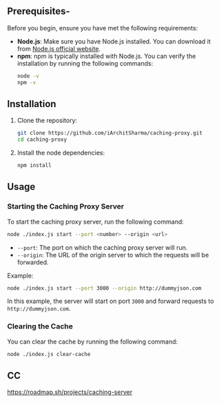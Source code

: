 ## Prerequisites-

Before you begin, ensure you have met the following requirements:

- **Node.js**: Make sure you have Node.js installed. You can download it from [Node.js official website](https://nodejs.org/).
- **npm**: npm is typically installed with Node.js. You can verify the installation by running the following commands:
  ```bash
  node -v
  npm -v
  ```

## Installation

1. Clone the repository:
   ```bash
   git clone https://github.com/iArchitSharma/caching-proxy.git
   cd caching-proxy
   ```

2. Install the node dependencies:
   ```bash
   npm install
   ```

## Usage

### Starting the Caching Proxy Server

To start the caching proxy server, run the following command:

```bash
node ./index.js start --port <number> --origin <url>
```

- `--port`: The port on which the caching proxy server will run.
- `--origin`: The URL of the origin server to which the requests will be forwarded.

Example:

```bash
node ./index.js start --port 3000 --origin http://dummyjson.com
```

In this example, the server will start on port `3000` and forward requests to `http://dummyjson.com`.

### Clearing the Cache

You can clear the cache by running the following command:

```bash
node ./index.js clear-cache
```

## CC
https://roadmap.sh/projects/caching-server
